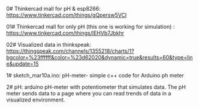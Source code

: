 0# Thinkercad mall for pH & esp8266: https://www.tinkercad.com/things/gQpersw5VCl
 
01# Thinkercad mall for only pH (this one is working for simulation) : https://www.tinkercad.com/things/lEHVb7Jbkhr

02# Visualized data in thinkspeak: https://thingspeak.com/channels/1355218/charts/1?bgcolor=%23ffffff&color=%23d62020&dynamic=true&results=60&type=line&update=15

1# sketch_mar10a.ino: pH-meter- simple c++ code for Arduino ph meter

2# pH: arduino pH-meter with potentiometer that simulates data. The pH meter sends data to a page where you can read trends of data in a visualized environment.
